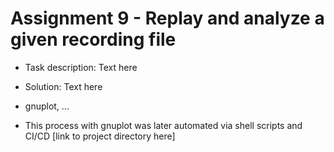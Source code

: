 # Assignment 9 - Replay and analyze a given recording file


- Task description: Text here





- Solution: Text here
- gnuplot, ...
- This process with gnuplot was later automated via shell scripts and CI/CD [link to project directory here]